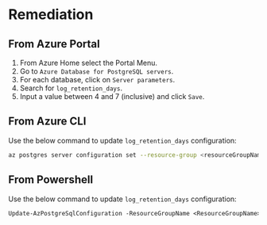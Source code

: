 # Remediation

## From Azure Portal

1. From Azure Home select the Portal Menu.
2. Go to `Azure Database for PostgreSQL servers`.
3. For each database, click on `Server parameters`.
4. Search for `log_retention_days`.
5. Input a value between 4 and 7 (inclusive) and click `Save`.

## From Azure CLI

Use the below command to update `log_retention_days` configuration:

```sh
az postgres server configuration set --resource-group <resourceGroupName> --server-name <serverName> --name log_retention_days --value <4-7>
```

## From Powershell

Use the below command to update `log_retention_days` configuration:

```ps
Update-AzPostgreSqlConfiguration -ResourceGroupName <ResourceGroupName> -ServerName <ServerName> -Name log_retention_days -Value <4-7>
```
